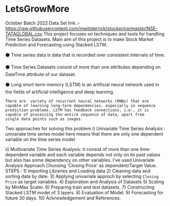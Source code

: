 # LetsGrowMore
October Batch 2022
Data Set link :- https://raw.githubusercontent.com/mwitiderrick/stockprice/master/NSE-TATAGLOBAL.csv
This project focuses on techniques and tools for handling Time Series Datasets. Main aim of this project is to make Stock Market Prediction and Forecasting using Stacked LSTM.

⚫ Time series data is data that is recorded over consistent intervals of time.

⚫ Time Series Datasets consist of more than one attributes depending on DateTime attribute of our dataset.

⚫ Long short-term memory (LSTM) is an artificial neural network used in the fields of artificial intelligence and deep learning.

    There are  variety of recurrent neural networks (RNNs) that are capable of learning long-term dependencies, especially in sequence
    prediction problems. LSTM has feedback connections, i.e., it is capable of processing the entire sequence of data, apart from 
    single data points such as images.
Two approaches for solving this problem
i) Univariate Time Series Analysis : univariate time series model here means that there are only one dependent variable on 
    the time series model

ii) Multivariate Time Series Analysis: it consist of more than one time-dependent variable and each variable depends not only 
    on its past values but also has some dependency on other variables.
I've used Univariate Analysis Approach Choosing 'Closing Price' as dependent/Target Value.
STEPS :
    1) Importing Libraries and Loading data
    2) Cleaning data and sorting data by date.
    3) Applying univariate approch by selecting `Closing Price` as target variables.
    4) Exploration and Analysis of Datasets 
    5) Scaling by MinMax Scaler.
    6) Preparing train and test datasets.
    7) Constructing Stacked LSTM model of 3 layers.
    8) Evaluation of Model.
    9) Forecasting for future 30 days.
    10) Acknowledgement and References.
